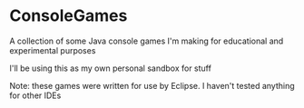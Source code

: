 # ConsoleGames
A collection of some Java console games I'm making for educational and experimental purposes

I'll be using this as my own personal sandbox for stuff

Note: these games were written for use by Eclipse. I haven't tested anything for other IDEs
